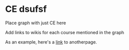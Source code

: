 # CE dsufsf

Place graph with just CE here

Add links to wikis for each course mentioned in the graph

As an example, here's a [link](../index.md) to anotherpage.